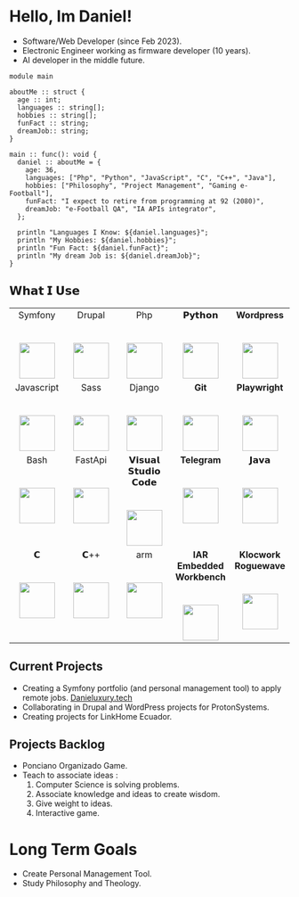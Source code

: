 # Hello, Im Daniel!


- Software/Web Developer (since Feb 2023).
- Electronic Engineer working as firmware developer (10 years).
- AI developer in the middle future.

```
module main

aboutMe :: struct {
  age :: int;
  languages :: string[];
  hobbies :: string[];
  funFact :: string;
  dreamJob:: string;
}

main :: func(): void {
  daniel :: aboutMe = {
    age: 36,
    languages: ["Php", "Python", "JavaScript", "C", "C++", "Java"],
    hobbies: ["Philosophy", "Project Management", "Gaming e-Football"],
    funFact: "I expect to retire from programming at 92 (2080)",
    dreamJob: "e-Football QA", "IA APIs integrator",
  };

  println "Languages I Know: ${daniel.languages}";
  println "My Hobbies: ${daniel.hobbies}";
  println "Fun Fact: ${daniel.funFact}";
  println "My dream Job is: ${daniel.dreamJob}";
}
```

## 𝗪𝗵𝗮𝘁 𝗜 𝗨𝘀𝗲

<table>
  <tbody>
    <tr valign="top">
      <td width="20%" align="center">
        <span>Symfony</span><br><br><br>
        <img height="64px" src="https://cdn.svgporn.com/logos/symfony.svg">
      </td>
      <td width="20%" align="center">
        <span>Drupal</span><br><br><br>
        <img height="64px" src="https://cdn.svgporn.com/logos/drupal.svg">
      </td>
      <td width="20%" align="center">
        <span>Php</span><br><br><br>
        <img height="64px" src="https://cdn.svgporn.com/logos/php.svg">
      </td>
      <td width="20%" align="center">
        <span>𝗣𝘆𝘁𝗵𝗼𝗻</span><br><br><br>
        <img height="64px" src="https://cdn.svgporn.com/logos/python.svg">
      </td>
      <td width="20%" align="center">
        <span>
          <b>Wordpress</b>
        </span><br><br><br>
        <img height="64px" src="https://cdn.svgporn.com/logos/wordpress.svg">
      </td>
    </tr>
    <tr valign="top">
      <td width="20%" align="center">
        <span>Javascript</span><br><br><br>
        <img height="64px" src="https://cdn.svgporn.com/logos/javascript.svg">
      </td>
      <td width="20%" align="center">
        <span>Sass</span><br><br><br>
        <img height="64px" src="https://cdn.svgporn.com/logos/sass.svg">
      </td>
    <td width="20%" align="center">
        <span>Django</span><br><br><br>
        <img height="64px" src="https://cdn.svgporn.com/logos/django-icon.svg">
      </td>
      <td width="20%" align="center">
        <span>
          <b>Git</b>
        </span><br><br><br>
        <img height="64px" src="https://cdn.svgporn.com/logos/git-icon.svg">
      </td>
      <td width="20%" align="center">
        <span>
          <b>Playwright</b>
        </span><br><br><br>
        <img height="64px" src="https://cdn.svgporn.com/logos/playwright.svg">
      </td>
    </tr>
    <tr valign="top">
      <td width="20%" align="center">
        <span>Bash</span><br><br><br>
        <img height="64px" src="https://cdn.svgporn.com/logos/bash-icon.svg">
      </td>
      <td width="20%" align="center">
        <span>FastApi</span><br><br><br>
        <img height="64px" src="https://cdn.svgporn.com/logos/fastapi-icon.svg">
      </td>
      <td width="20%" align="center">
        <span>𝗩𝗶𝘀𝘂𝗮𝗹 𝗦𝘁𝘂𝗱𝗶𝗼 𝗖𝗼𝗱𝗲</span><br><br><br>
        <img height="64px" src="https://cdn.svgporn.com/logos/visual-studio-code.svg">
      </td>
      <td width="20%" align="center">
        <span>
          <b>Telegram</b>
        </span><br><br><br>
        <img height="64px" src="https://cdn.svgporn.com/logos/telegram.svg">
      </td>
      <td width="20%" align="center">
        <span>𝗝𝗮𝘃𝗮</span><br><br><br>
        <img height="64px" src="https://cdn.svgporn.com/logos/java.svg">
      </td>
    </tr>
    <tr valign="top">
      <td width="20%" align="center">
        <span>𝗖</span><br><br><br>
        <img height="64px" src="https://cdn.svgporn.com/logos/c.svg">
      </td>
      <td width="20%" align="center">
        <span>𝗖++</span><br><br><br>
        <img height="64px" src="https://cdn.svgporn.com/logos/c-plusplus.svg">
      </td>
      <td width="20%" align="center">
        <span>arm</span><br><br><br>
        <img height="64px" src="https://cdn.svgporn.com/logos/arm.svg">
      </td>
      <td width="20%" align="center">
        <span>
          <b>IAR Embedded Workbench</b>
        </span><br><br><br>
        <img height="64px" src="https://di9mr54a05a64.cloudfront.net/api-elektronikexpo.expoplatform.com/image/769x0/MTU4ODA1OTMxNTVlYTdkY2IzMGI2ZTc=.png">
      </td>
      <td width="20%" align="center">
        <span>
          <b>Klocwork Roguewave</b>
        </span><br><br><br>
        <img height="64px" src="https://images.g2crowd.com/uploads/product/image/large_detail/large_detail_40d0b5354d59f2f0030b4443e1f5b3d3/klocwork.jpg">
      </td>
    </tr>
  </tbody>
</table>
 
 ## Current Projects
- Creating a Symfony portfolio (and personal management tool) to apply remote jobs. <a href="https://www.danieluxury.tech" target="_blank">Danieluxury.tech</a>
- Collaborating in Drupal and WordPress projects for ProtonSystems.
- Creating projects for LinkHome Ecuador.

## Projects Backlog
- Ponciano Organizado Game.
- Teach to associate ideas :
    1) Computer Science is solving problems.
    2) Associate knowledge and ideas to create wisdom.
    3) Give weight to ideas.
    4) Interactive game.
 
# Long Term Goals
- Create Personal Management Tool.
- Study Philosophy and Theology.
  
